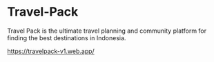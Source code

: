 # Travel-Pack
Travel Pack is the ultimate travel planning and community platform for finding the best destinations in Indonesia.

https://travelpack-v1.web.app/
